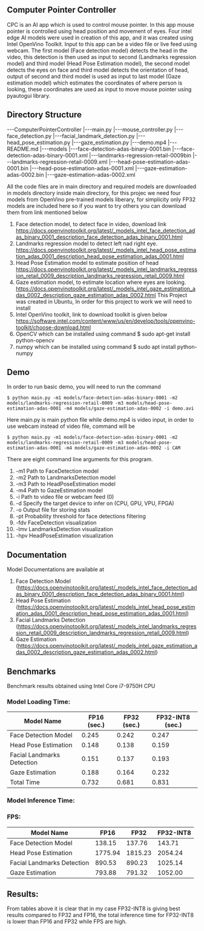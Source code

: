## Computer Pointer Controller

CPC is an AI app which is used to control mouse pointer. In this app mouse pointer is controlled using head position and movement of eyes. Four intel edge AI models 
were used in creation of this app, and it was created using Intel OpenVino Toolkit. Input to this app can be a video file or live feed using webcam. The first model 
(Face detection model) detects the head in the video, this detection is then used as input to second (Landmarks regression model) and third model (Head Pose 
Estimation model), the second model detects the eyes on face and third model detects the orientation of head, output of second and third model is used as input to 
last model (Gaze estimation model) which estimates the coordinates of where person is looking, these coordinates are used as input to move mouse pointer using 
pyautogui library.




## Directory Structure
---ComputerPointerController
	|---main.py
	|---mouse_controller.py
	|---face_detection.py
	|---facial_landmark_detection.py
	|---head_pose_estimation.py
	|---gaze_estimation.py
	|---demo.mp4
	|---README.md
	|---models
		|---face-detection-adas-binary-0001.bin
		|---face-detection-adas-binary-0001.xml
		|---landmarks-regression-retail-0009bin
		|---landmarks-regression-retail-0009.xml
		|---head-pose-estimation-adas-0001.bin
		|---head-pose-estimation-adas-0001.xml
		|---gaze-estimation-adas-0002.bin
		|---gaze-estimation-adas-0002.xml

All the code files are in main directory and required models are downloaded in models directory inside main directory, for this projec we need four models from OpenVino 
pre-trained models liberary, for simplicity only FP32 models are included here so if you want to try others you can download them from link mentioned below
1) Face detection model, to detect face in video, download link 
	https://docs.openvinotoolkit.org/latest/_models_intel_face_detection_adas_binary_0001_description_face_detection_adas_binary_0001.html
2) Landmarks regression model to detect left nad right eye.
	https://docs.openvinotoolkit.org/latest/_models_intel_head_pose_estimation_adas_0001_description_head_pose_estimation_adas_0001.html
3) Head Pose Estimation model to estimate position of head
	https://docs.openvinotoolkit.org/latest/_models_intel_landmarks_regression_retail_0009_description_landmarks_regression_retail_0009.html
4) Gaze estimation model, to estimate location where eyes are looking.
	https://docs.openvinotoolkit.org/latest/_models_intel_gaze_estimation_adas_0002_description_gaze_estimation_adas_0002.html
  This Project was created in Ubuntu, In order for this project to work we will need to install 
1) Intel OpenVino toolkit, link to download toolkit is given below
	https://software.intel.com/content/www/us/en/develop/tools/openvino-toolkit/choose-download.html
2) OpenCV which can be installed using command
	$ sudo apt-get install python-opencv
3) numpy which can be installed using command
	$ sudo apt install python-numpy


## Demo
In order to run basic demo, you will need to run the command

	$ python main.py -m1 models/face-detection-adas-binary-0001 -m2 models/landmarks-regression-retail-0009 -m3 models/head-pose-estimation-adas-0001 -m4 models/gaze-estimation-adas-0002 -i demo.avi

Here main.py is main python file while demo.mp4 is video input, in order to use webcam instead of video file, command will be

 	$ python main.py -m1 models/face-detection-adas-binary-0001 -m2 models/landmarks-regression-retail-0009 -m3 models/head-pose-estimation-adas-0001 -m4 models/gaze-estimation-adas-0002 -i CAM

There are eight command line arguments for this program.
1) -m1		Path to FaceDetection model
2) -m2		Path to LandmarksDetection model
3) -m3		Path to HeadPoseEstimation model
4) -m4		Path to GazeEstimation model
5) -i 		Path to video file or webcam feed (0)
6) -d 		Specify the target device to infer on (CPU, GPU, VPU, FPGA)
7) -o 		Output file for storing stats
8) -pt 		Probability threshold for face detections filtering
9) -fdv 		FaceDetection visualization
10) -lmv 		LandmarksDetection visualization
11) -hpv 	HeadPoseEstimation visualization
 
## Documentation

Model Documentations are available at 

1)	Face Detection Model 
(https://docs.openvinotoolkit.org/latest/_models_intel_face_detection_adas_binary_0001_description_face_detection_adas_binary_0001.html)
2)	Head Pose Estimation
(https://docs.openvinotoolkit.org/latest/_models_intel_head_pose_estimation_adas_0001_description_head_pose_estimation_adas_0001.html)
3)	Facial Landmarks Detection
(https://docs.openvinotoolkit.org/latest/_models_intel_landmarks_regression_retail_0009_description_landmarks_regression_retail_0009.html)
4)	Gaze Estimation 
(https://docs.openvinotoolkit.org/latest/_models_intel_gaze_estimation_adas_0002_description_gaze_estimation_adas_0002.html)


## Benchmarks

Benchmark results obtained using Intel Core i7-9750H CPU

### Model Loading Time:

Model Name	|	FP16 (sec.)	|	FP32 (sec.)	|	FP32-INT8 (sec.)
----------	|	-----------	|	----------	|	----------------
Face Detection Model	|	0.245	|	0.242	|	0.247
Head Pose Estimation	|	0.148	|	0.138	|	0.159
Facial Landmarks Detection	|	0.151	|	0.137	|	0.193
Gaze Estimation		|0.188	|	0.164	|	0.232
Total Time	|	0.732	|	0.681	|	0.831

### Model Inference Time:



### FPS:

Model Name	|	FP16	|	FP32	|	FP32-INT8
----------	|	----	|	----	|	---------
Face Detection Model	|	138.15	|	137.76	|	143.71
Head Pose Estimation	|	1775.94	|	1815.23	|	2054.24
Facial Landmarks Detection	|	890.53	|	890.23	|	1025.14
Gaze Estimation	|	793.88	|	791.32	|	1052.00



## Results:
From tables above it is clear that in my case FP32-INT8 is giving best results compared to FP32 and FP16, the total inference time for FP32-INT8 is lower than FP16 and FP32 while FPS are high.
